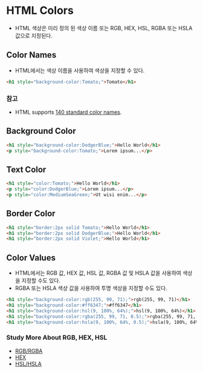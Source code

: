 # HTML Colors
- HTML 색상은 미리 정의 된 색상 이름 또는 RGB, HEX, HSL, RGBA 또는 HSLA 값으로 지정된다.

## Color Names
- HTML에서는 색상 이름을 사용하여 색상을 지정할 수 있다.
```html
<h1 style="background-color:Tomato;">Tomato</h1>
```
### 참고
- HTML supports [140 standard color names](https://www.w3schools.com/colors/colors_names.asp).

## Background Color
```html
<h1 style="background-color:DodgerBlue;">Hello World</h1>
<p style="background-color:Tomato;">Lorem ipsum...</p>
```

## Text Color
```html
<h1 style="color:Tomato;">Hello World</h1>
<p style="color:DodgerBlue;">Lorem ipsum...</p>
<p style="color:MediumSeaGreen;">Ut wisi enim...</p>
```

## Border Color
```html
<h1 style="border:2px solid Tomato;">Hello World</h1>
<h1 style="border:2px solid DodgerBlue;">Hello World</h1>
<h1 style="border:2px solid Violet;">Hello World</h1>
```

## Color Values
- HTML에서는 RGB 값, HEX 값, HSL 값, RGBA 값 및 HSLA 값을 사용하여 색상을 지정할 수도 있다.
- RGBA 또는 HSLA 색상 값을 사용하여 투명 색상을 지정할 수도 있다.
```html
<h1 style="background-color:rgb(255, 99, 71);">rgb(255, 99, 71)</h1>
<h1 style="background-color:#ff6347;">#ff6347</h1>
<h1 style="background-color:hsl(9, 100%, 64%);">hsl(9, 100%, 64%)</h1>
<h1 style="background-color:rgba(255, 99, 71, 0.5);">rgba(255, 99, 71, 0.5)</h1>
<h1 style="background-color:hsla(9, 100%, 64%, 0.5);">hsla(9, 100%, 64%, 0.5)</h1>
```

### Study More About RGB, HEX, HSL
- [RGB/RGBA](https://www.w3schools.com/html/html_colors_rgb.asp)
- [HEX](https://www.w3schools.com/html/html_colors_hex.asp)
- [HSL/HSLA](https://www.w3schools.com/html/html_colors_hsl.asp)
